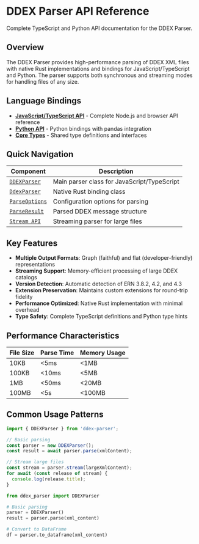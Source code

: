 # DDEX Parser API Reference

Complete TypeScript and Python API documentation for the DDEX Parser.

## Overview

The DDEX Parser provides high-performance parsing of DDEX XML files with native Rust implementations and bindings for JavaScript/TypeScript and Python. The parser supports both synchronous and streaming modes for handling files of any size.

## Language Bindings

- [**JavaScript/TypeScript API**](./typescript) - Complete Node.js and browser API reference
- [**Python API**](./python) - Python bindings with pandas integration
- [**Core Types**](./types) - Shared type definitions and interfaces

## Quick Navigation

| Component | Description |
|-----------|-------------|
| [`DDEXParser`](./typescript#ddexparser) | Main parser class for JavaScript/TypeScript |
| [`DdexParser`](./typescript#ddexparser-native) | Native Rust binding class |
| [`ParseOptions`](./types#parseoptions) | Configuration options for parsing |
| [`ParseResult`](./types#parseresult) | Parsed DDEX message structure |
| [`Stream API`](./typescript#streaming) | Streaming parser for large files |

## Key Features

- **Multiple Output Formats**: Graph (faithful) and flat (developer-friendly) representations
- **Streaming Support**: Memory-efficient processing of large DDEX catalogs
- **Version Detection**: Automatic detection of ERN 3.8.2, 4.2, and 4.3
- **Extension Preservation**: Maintains custom extensions for round-trip fidelity
- **Performance Optimized**: Native Rust implementation with minimal overhead
- **Type Safety**: Complete TypeScript definitions and Python type hints

## Performance Characteristics

| File Size | Parse Time | Memory Usage |
|-----------|------------|--------------|
| 10KB | <5ms | <1MB |
| 100KB | <10ms | <5MB |
| 1MB | <50ms | <20MB |
| 100MB | <5s | <100MB |

## Common Usage Patterns

```typescript
import { DDEXParser } from 'ddex-parser';

// Basic parsing
const parser = new DDEXParser();
const result = await parser.parse(xmlContent);

// Stream large files
const stream = parser.stream(largeXmlContent);
for await (const release of stream) {
  console.log(release.title);
}
```

```python
from ddex_parser import DDEXParser

# Basic parsing
parser = DDEXParser()
result = parser.parse(xml_content)

# Convert to DataFrame
df = parser.to_dataframe(xml_content)
```